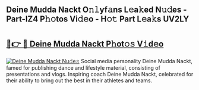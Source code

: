 ## Deine Mudda Nackt O𝚗𝚕yf𝚊ns L𝚎a𝚔ed N𝚞𝚍es - Part-IZ4 P𝚑𝚘tos Vi𝚍𝚎o - H𝚘𝚝 Part L𝚎a𝚔s UV2LY

# <h2><a href="http://kff0nhk.oniu.top/?m=Deine+Mudda+Nackt">🔗👉 🔴 Deine Mudda Nackt P𝚑ot𝚘𝚜 V𝚒d𝚎o</a></h2>

[![Deine Mudda Nackt Nu𝚍e𝚜](https://i.imgur.com/0qMVB7G.gif)](http://kff0nhk.oniu.top/?m=Deine+Mudda+Nackt)
Social media personality Deine Mudda Nackt, famed for publishing dance and lifestyle material, consisting of presentations and vlogs. Inspiring coach Deine Mudda Nackt, celebrated for their ability to bring out the best in their athletes and teams.  

